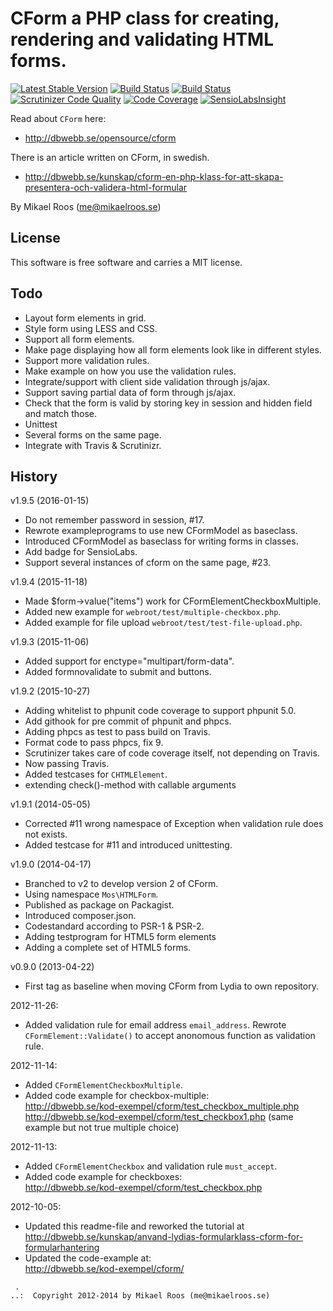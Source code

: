 CForm a PHP class for creating, rendering and validating HTML forms.
==================================

[![Latest Stable Version](https://poser.pugx.org/leaphly/cart-bundle/version.png)](https://packagist.org/packages/mos/cform)
[![Build Status](https://travis-ci.org/mosbth/cform.png?branch=v2)](https://travis-ci.org/mosbth/cform)
[![Build Status](https://scrutinizer-ci.com/g/mosbth/cform/badges/build.png?b=v2)](https://scrutinizer-ci.com/g/mosbth/cform/build-status/v2)
[![Scrutinizer Code Quality](https://scrutinizer-ci.com/g/mosbth/cform/badges/quality-score.png?b=v2)](https://scrutinizer-ci.com/g/mosbth/cform/?branch=v2)
[![Code Coverage](https://scrutinizer-ci.com/g/mosbth/cform/badges/coverage.png?b=v2)](https://scrutinizer-ci.com/g/mosbth/cform/?branch=v2)
[![SensioLabsInsight](https://insight.sensiolabs.com/projects/f49294b6-7887-4424-afbd-404b6c0e6243/mini.png)](https://insight.sensiolabs.com/projects/f49294b6-7887-4424-afbd-404b6c0e6243)

Read about `CForm` here:
* http://dbwebb.se/opensource/cform 

There is an article written on CForm, in swedish. 
* http://dbwebb.se/kunskap/cform-en-php-klass-for-att-skapa-presentera-och-validera-html-formular


By Mikael Roos (me@mikaelroos.se)



License
----------------------------------

This software is free software and carries a MIT license.



Todo
----------------------------------

* Layout form elements in grid.
* Style form using LESS and CSS.
* Support all form elements.
* Make page displaying how all form elements look like in different styles.
* Support more validation rules.
* Make example on how you use the validation rules.
* Integrate/support with client side validation through js/ajax.
* Support saving partial data of form through js/ajax.
* Check that the form is valid by storing key in session and hidden field and match those.
* Unittest
* Several forms on the same page.
* Integrate with Travis & Scrutinizr.


History
----------------------------------

v1.9.5 (2016-01-15)

* Do not remember password in session, #17.
* Rewrote exampleprograms to use new CFormModel as baseclass.
* Introduced CFormModel as baseclass for writing forms in classes.
* Add badge for SensioLabs.
* Support several instances of cform on the same page, #23.


v1.9.4 (2015-11-18)

* Made $form->value("items") work for CFormElementCheckboxMultiple.
* Added new example for `webroot/test/multiple-checkbox.php`.
* Added example for file upload `webroot/test/test-file-upload.php`.


v1.9.3 (2015-11-06)

* Added support for enctype="multipart/form-data".
* Added formnovalidate to submit and buttons.


v1.9.2 (2015-10-27)

* Adding whitelist to phpunit code coverage to support phpunit 5.0.
* Add githook for pre commit of phpunit and phpcs. 
* Adding phpcs as test to pass build on Travis.
* Format code to pass phpcs, fix 9.
* Scrutinizer takes care of code coverage itself, not depending on Travis.
* Now passing Travis.
* Added testcases for `CHTMLElement`.
* extending check()-method with callable arguments


v1.9.1 (2014-05-05)

* Corrected #11 wrong namespace of Exception when validation rule does not exists.
* Added testcase for #11 and introduced unittesting.


v1.9.0 (2014-04-17)

* Branched to v2 to develop version 2 of CForm.
* Using namespace `Mos\HTMLForm`.
* Published as package on Packagist.
* Introduced composer.json.
* Codestandard according to PSR-1 & PSR-2.
* Adding testprogram for HTML5 form elements
* Adding a complete set of HTML5 forms.


v0.9.0 (2013-04-22)

* First tag as baseline when moving CForm from Lydia to own repository.


2012-11-26:

* Added validation rule for email address `email_address`. Rewrote `CFormElement::Validate()` to accept anonomous function as validation rule.


2012-11-14:

* Added `CFormElementCheckboxMultiple`.
* Added code example for checkbox-multiple:  
    http://dbwebb.se/kod-exempel/cform/test_checkbox_multiple.php
    http://dbwebb.se/kod-exempel/cform/test_checkbox1.php (same example but not true multiple choice)


2012-11-13:

* Added `CFormElementCheckbox` and validation rule `must_accept`.
* Added code example for checkboxes:  
    http://dbwebb.se/kod-exempel/cform/test_checkbox.php


2012-10-05: 

* Updated this readme-file and reworked the tutorial at  
  http://dbwebb.se/kunskap/anvand-lydias-formularklass-cform-for-formularhantering
* Updated the code-example at:  
  http://dbwebb.se/kod-exempel/cform/


```
 .   
..:  Copyright 2012-2014 by Mikael Roos (me@mikaelroos.se)
```
